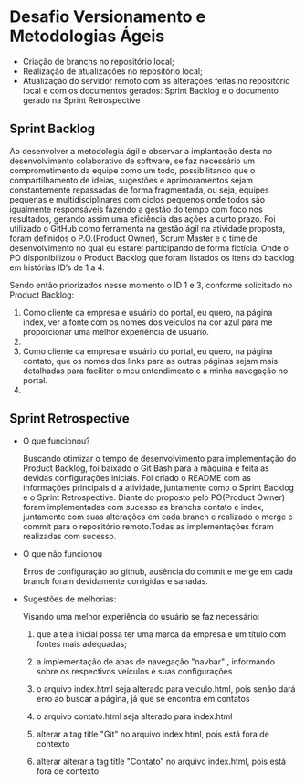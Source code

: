 <h1>Desafio Versionamento e Metodologias Ágeis</h1>
<div>
  <ul>
    <li>Criação de branchs no repositório local;</li>
    <li>Realização de atualizações no repositório local;</li>
    <li>Atualização do servidor remoto com as alterações feitas no repositório local e com os documentos gerados: Sprint Backlog e o documento gerado na Sprint Retrospective</li>
  </ul>
</div>

<h2>Sprint Backlog</h2>
<p>Ao desenvolver a metodologia ágil e observar a implantação desta no desenvolvimento colaborativo de software, se faz necessário um comprometimento da equipe como um todo, possibilitando que o compartilhamento de ideias, sugestões e aprimoramentos sejam constantemente repassadas de forma fragmentada, ou seja, equipes pequenas e multidisciplinares com ciclos pequenos onde todos são igualmente responsáveis fazendo a gestão do tempo com foco nos resultados, gerando assim uma eficiência das ações a curto prazo. 
Foi utilizado o GitHub como ferramenta na gestão ágil na atividade proposta, foram definidos o P.O.(Product Owner), Scrum Master e o time de desenvolvimento no qual eu estarei participando de forma fictícia. Onde o PO disponibilizou o Product Backlog que foram listados os itens do backlog em histórias ID’s de 1 a 4. 
<p>Sendo então priorizados nesse momento o ID 1 e 3, conforme solicitado no Product Backlog:
<ol>
  <li>Como cliente da empresa e usuário do portal, eu quero, na página index, ver a fonte com os nomes dos veículos na cor azul para me proporcionar uma melhor experiência de usuário.</li>
  <li></li>
  <li>Como cliente da empresa e usuário do portal, eu quero, na página contato, que os nomes dos links para as outras páginas sejam mais detalhadas para facilitar o meu entendimento e a minha navegação no portal. </li>
  <li></li>
</ol>
</p>

<h2>Sprint Retrospective</h2>
<ul>
  <li>O que funcionou?</li>
  <p>Buscando otimizar o tempo de desenvolvimento para implementação do Product Backlog, foi baixado o Git Bash para a máquina e feita as devidas configurações iniciais. Foi criado o README com as informações principais d a atividade, juntamente como o Sprint Backlog e o Sprint Retrospective. Diante do   proposto pelo PO(Product Owner) foram implementadas com sucesso as branchs contato e index, juntamente com suas alterações em cada branch e realizado o merge e commit para o repositório remoto.Todas as implementações foram realizadas com sucesso. </p>
  <li>O que não funcionou</li>
  <p>Erros de configuração ao github, ausência do commit e merge em cada branch foram devidamente corrigidas e sanadas.</p>
  <li>Sugestões de melhorias:</li>
  <p>Visando uma melhor experiência do usuário se faz necessário:</p>
  
  1. que a tela inicial possa ter uma marca da empresa e um título com fontes mais adequadas;
  
  2. a implementação de abas de navegação "navbar" , informando sobre os respectivos veículos e suas configurações
  
  3. o arquivo index.html seja alterado para veiculo.html, pois senão dará erro ao buscar a página, já que se encontra em contatos
  
  4. o arquivo contato.html seja alterado para index.html

  5. alterar a tag title "Git" no arquivo index.html, pois está fora de contexto

  6. alterar alterar a tag title "Contato" no arquivo index.html, pois está fora de contexto
</ul>
